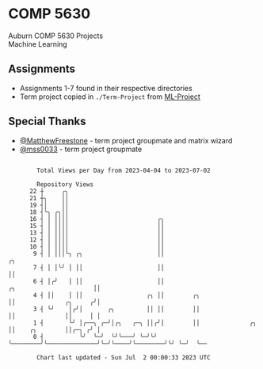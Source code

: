 # COMP 5630
Auburn COMP 5630 Projects  
Machine Learning

## Assignments
- Assignments 1-7 found in their respective directories
- Term project copied in `./Term-Project` from [ML-Project](https://github.com/wumphlett/ML-Project)

## Special Thanks
- [@MatthewFreestone](https://github.com/MatthewFreestone) - term project groupmate and matrix wizard
- [@mss0033](https://github.com/mss0033) - term project groupmate

```

        Total Views per Day from 2023-04-04 to 2023-07-02

        Repository Views
      22 ┼     ╭╮
      21 ┼╮    ││
      19 ┤│    ││
      18 ┤╰╮ ╭╮││
      16 ┤ │ ││││                         ╭╮
      15 ┤ │ ││││                         ││
      13 ┤ │ ││││                         ││
      12 ┤ │ ││││                         ││
      10 ┤ │ ││││                         ││
       9 ┤ │ │││╰╮ ╭╮                     ││                                                   ╭╮
       7 ┤ │ │╰╯ │ ││                     ││                                                   ││
       6 ┤ │╭╯   │ ││                     ││                           ╭╮                      ││
       4 ┤ ││    │ ││                  ╭╮ ││        ╭╮                 ││              ╭╮     ╭╯│
       3 ┤ ╰╯    │╭╯│       ╭╮         ││ ││        ││                 ││              ││     │ │
       1 ┤       ╰╯ │╭──╮ ╭─╯│╭╮   ╭─╮ ││╭╯│        ││              ╭╮ ││    ╭╮        ││╭─╮ ╭╯ │
       0 ┤          ╰╯  ╰─╯  ╰╯╰───╯ ╰─╯╰╯ ╰────────╯╰──────────────╯╰─╯╰────╯╰────────╯╰╯ ╰─╯  ╰──

        Chart last updated - Sun Jul  2 00:00:33 2023 UTC
        
```
